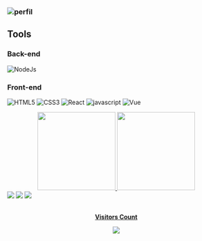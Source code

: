 ### ![perfil](https://readme-typing-svg.herokuapp.com/?color=0968ff&size=24&center=true&vCenter=true&width=450&height=30&lines=Seja+Bem-Vindo+ao+meu+perfil...;Meu+nome+%C3%A9+Marco+Tulio+Santiago...;Fico+feliz+de+ver+voc%C3%AA+aqui!;Vamos%20codar)
## Tools

### Back-end
![NodeJs](https://img.shields.io/badge/Node.js-43853D?style=for-the-badge&logo=node.js&logoColor=white)
### Front-end
![HTML5](https://img.shields.io/badge/HTML5-E34F26?style=for-the-badge&logo=html5&logoColor=white)
![CSS3](https://img.shields.io/badge/CSS3-1572B6?style=for-the-badge&logo=css3&logoColor=white)
![React](https://img.shields.io/badge/React-20232A?style=for-the-badge&logo=react&logoColor=61DAFB)
![javascript](https://img.shields.io/badge/JavaScript-F7DF1E?style=for-the-badge&logo=javascript&logoColor=black)
![Vue](https://img.shields.io/badge/%20-Vue_JS-success?style=for-the-badge&logo=vue&logoColor=61DAFB)


<!-- ![Santiagoidu-contributions](https://activity-graph.herokuapp.com/graph?username=santiagoidu&theme=black) -->
<div align="center">
  <a href="https://github.com/santiagoidu">
  <img height="180em" src="https://github-readme-stats.vercel.app/api?username=santiagoidu&show_icons=true&theme=dracula&include_all_commits=true&count_private=true"/>
  <img height="180em" src="https://github-readme-stats.vercel.app/api/top-langs/?username=santiagoidu&layout=compact&langs_count=7&theme=dracula"/>
</div>


  <div> 
  <a href="https://www.instagram.com/santiagoidu" target="_blank"><img src="https://img.shields.io/badge/-Instagram-%23E4405F?style=for-the-badge&logo=instagram&logoColor=white" target="_blank"></a>
  <a href = "mailto:csantiagomarcotulio@gmail.com"><img src="https://img.shields.io/badge/-Gmail-%23333?style=for-the-badge&logo=gmail&logoColor=white" target="_blank"></a>
  <a href="https://www.linkedin.com/in/marco-tulio-c-santiago" target="_blank"><img src="https://img.shields.io/badge/-LinkedIn-%230077B5?style=for-the-badge&logo=linkedin&logoColor=white" target="_blank"> 
</div> 
    <div align="center">
<br><p align="centre"><b>Visitors Count</b></p>  
<p align="center"><img align="center" src="https://profile-counter.glitch.me/santiagoidu/count.svg" /></p> 
      <br></div>
